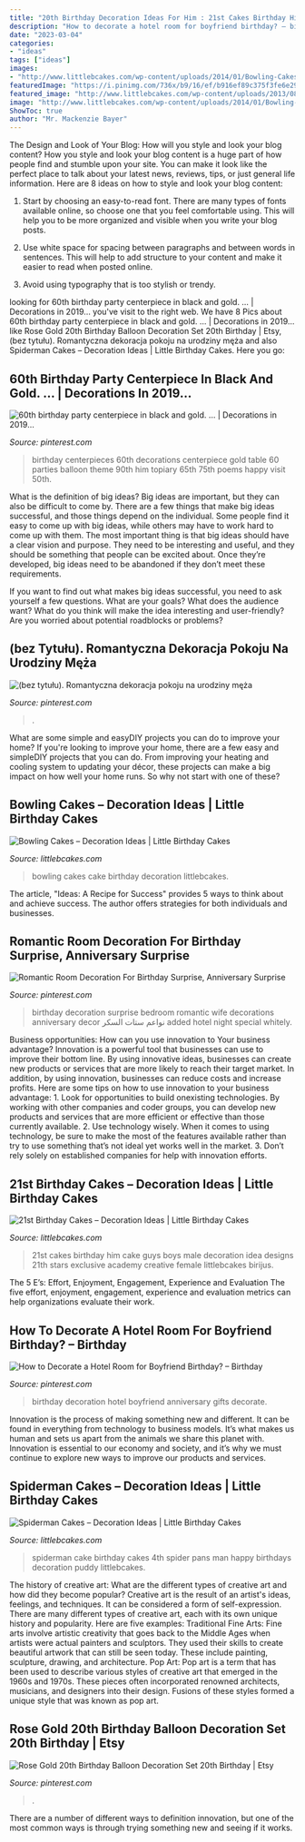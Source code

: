 ```yaml
---
title: "20th Birthday Decoration Ideas For Him : 21st Cakes Birthday Him Cake Guys Boys Male Decoration Idea Designs 21th Stars Exclusive Academy Creative Female Littlebcakes Birijus"
description: "How to decorate a hotel room for boyfriend birthday? – birthday"
date: "2023-03-04"
categories:
- "ideas"
tags: ["ideas"]
images:
- "http://www.littlebcakes.com/wp-content/uploads/2014/01/Bowling-Cakes-Pictures.jpg"
featuredImage: "https://i.pinimg.com/736x/b9/16/ef/b916ef89c375f3fe6e29d0292a38a90c.jpg"
featured_image: "http://www.littlebcakes.com/wp-content/uploads/2013/08/Spiderman-Cake-Pans.jpg"
image: "http://www.littlebcakes.com/wp-content/uploads/2014/01/Bowling-Cakes-Pictures.jpg"
ShowToc: true
author: "Mr. Mackenzie Bayer"
---
```



The Design and Look of Your Blog: How will you style and look your blog content?
How you style and look your blog content is a huge part of how people find and stumble upon your site. You can make it look like the perfect place to talk about your latest news, reviews, tips, or just general life information. Here are 8 ideas on how to style and look your blog content:
1. Start by choosing an easy-to-read font. There are many types of fonts available online, so choose one that you feel comfortable using. This will help you to be more organized and visible when you write your blog posts.

2. Use white space for spacing between paragraphs and between words in sentences. This will help to add structure to your content and make it easier to read when posted online.

3. Avoid using typography that is too stylish or trendy.

	

		
looking for 60th birthday party centerpiece in black and gold. … | Decorations in 2019… you've visit to the right web. We have 8 Pics about 60th birthday party centerpiece in black and gold. … | Decorations in 2019… like Rose Gold 20th Birthday Balloon Decoration Set 20th Birthday | Etsy, (bez tytułu). Romantyczna dekoracja pokoju na urodziny męża and also Spiderman Cakes – Decoration Ideas | Little Birthday Cakes. Here you go:
		
    
## 60th Birthday Party Centerpiece In Black And Gold. … | Decorations In 2019…

<img loading=lazy src="https://i.pinimg.com/736x/da/d1/a7/dad1a7264bb50f88dfc8f7c318482ccb--birthday-party-centerpieces--birthday-party-ideas.jpg?b=t" onerror="this.onerror=null;this.src='https://tse2.mm.bing.net/th?id=OIP.xPtTIbdBwlTGBSbmGDAZ1QHaJ4&amp;pid=15.1';" alt="60th birthday party centerpiece in black and gold. … | Decorations in 2019…">

_Source: pinterest.com_

>birthday centerpieces 60th decorations centerpiece gold table 60 parties balloon theme 90th him topiary 65th 75th poems happy visit 50th. 

	

What is the definition of big ideas?
Big ideas are important, but they can also be difficult to come by. There are a few things that make big ideas successful, and those things depend on the individual. Some people find it easy to come up with big ideas, while others may have to work hard to come up with them.
The most important thing is that big ideas should have a clear vision and purpose. They need to be interesting and useful, and they should be something that people can be excited about. Once they’re developed, big ideas need to be abandoned if they don’t meet these requirements.

If you want to find out what makes big ideas successful, you need to ask yourself a few questions. What are your goals? What does the audience want? What do you think will make the idea interesting and user-friendly? Are you worried about potential roadblocks or problems?

    
## (bez Tytułu). Romantyczna Dekoracja Pokoju Na Urodziny Męża

<img loading=lazy src="https://i.pinimg.com/736x/11/fb/ae/11fbaef8ff4521193a2d6e22d6aea278.jpg" onerror="this.onerror=null;this.src='https://tse3.mm.bing.net/th?id=OIP.OSYP7rFir5WGosIUvvc6QQHaJ3&amp;pid=15.1';" alt="(bez tytułu). Romantyczna dekoracja pokoju na urodziny męża">

_Source: pinterest.com_

>. 

	

What are some simple and easyDIY projects you can do to improve your home?
If you're looking to improve your home, there are a few easy and simpleDIY projects that you can do. From improving your heating and cooling system to updating your décor, these projects can make a big impact on how well your home runs. So why not start with one of these?

    
## Bowling Cakes – Decoration Ideas | Little Birthday Cakes

<img loading=lazy src="http://www.littlebcakes.com/wp-content/uploads/2014/01/Bowling-Cakes-Pictures.jpg" onerror="this.onerror=null;this.src='https://tse1.mm.bing.net/th?id=OIP.5_vIGkXHRHwtFAr5SDXHbAHaJ4&amp;pid=15.1';" alt="Bowling Cakes – Decoration Ideas | Little Birthday Cakes">

_Source: littlebcakes.com_

>bowling cakes cake birthday decoration littlebcakes. 

	

The article, "Ideas: A Recipe for Success" provides 5 ways to think about and achieve success. The author offers strategies for both individuals and businesses.

    
## Romantic Room Decoration For Birthday Surprise, Anniversary Surprise

<img loading=lazy src="https://i.pinimg.com/736x/97/f7/9b/97f79b02529c2aa7fe2c0f6ec5b4ecc0.jpg" onerror="this.onerror=null;this.src='https://tse4.mm.bing.net/th?id=OIP.-EzfxDDtFY-oGR6U-_s_igHaJ4&amp;pid=15.1';" alt="Romantic Room Decoration For Birthday Surprise, Anniversary Surprise">

_Source: pinterest.com_

>birthday decoration surprise bedroom romantic wife decorations anniversary decor نواعم ستات السكر added hotel night special whitely. 

	

Business opportunities: How can you use innovation to Your business advantage?
Innovation is a powerful tool that businesses can use to improve their bottom line. By using innovative ideas, businesses can create new products or services that are more likely to reach their target market. In addition, by using innovation, businesses can reduce costs and increase profits. Here are some tips on how to use innovation to your business advantage: 1. Look for opportunities to build onexisting technologies. By working with other companies and coder groups, you can develop new products and services that are more efficient or effective than those currently available. 2. Use technology wisely. When it comes to using technology, be sure to make the most of the features available rather than try to use something that’s not ideal yet works well in the market. 3. Don’t rely solely on established companies for help with innovation efforts.

    
## 21st Birthday Cakes – Decoration Ideas | Little Birthday Cakes

<img loading=lazy src="http://www.littlebcakes.com/wp-content/uploads/2014/02/21st-Birthday-Cakes-Ideas-1024x768.jpg" onerror="this.onerror=null;this.src='https://tse4.mm.bing.net/th?id=OIP.HsSGV4GfjytRJmGV4J7c_QHaFj&amp;pid=15.1';" alt="21st Birthday Cakes – Decoration Ideas | Little Birthday Cakes">

_Source: littlebcakes.com_

>21st cakes birthday him cake guys boys male decoration idea designs 21th stars exclusive academy creative female littlebcakes birijus. 

	

The 5 E’s: Effort, Enjoyment, Engagement, Experience and Evaluation
The five effort, enjoyment, engagement, experience and evaluation metrics can help organizations evaluate their work.

    
## How To Decorate A Hotel Room For Boyfriend Birthday? – Birthday

<img loading=lazy src="https://i.pinimg.com/736x/22/bc/80/22bc809a212866143455d2d468458278.jpg?b=t" onerror="this.onerror=null;this.src='https://tse2.mm.bing.net/th?id=OIP.QQNzrcFvAF_LsYLEkf-9_AHaJ3&amp;pid=15.1';" alt="How to Decorate a Hotel Room for Boyfriend Birthday? – Birthday">

_Source: pinterest.com_

>birthday decoration hotel boyfriend anniversary gifts decorate. 

	

Innovation is the process of making something new and different. It can be found in everything from technology to business models. It’s what makes us human and sets us apart from the animals we share this planet with. Innovation is essential to our economy and society, and it’s why we must continue to explore new ways to improve our products and services.

    
## Spiderman Cakes – Decoration Ideas | Little Birthday Cakes

<img loading=lazy src="http://www.littlebcakes.com/wp-content/uploads/2013/08/Spiderman-Cake-Pans.jpg" onerror="this.onerror=null;this.src='https://tse3.mm.bing.net/th?id=OIP.-_z-ohoCwddKZnTlOgULfgHaF9&amp;pid=15.1';" alt="Spiderman Cakes – Decoration Ideas | Little Birthday Cakes">

_Source: littlebcakes.com_

>spiderman cake birthday cakes 4th spider pans man happy birthdays decoration puddy littlebcakes. 

	

The history of creative art: What are the different types of creative art and how did they become popular?
Creative art is the result of an artist's ideas, feelings, and techniques. It can be considered a form of self-expression. There are many different types of creative art, each with its own unique history and popularity. Here are five examples:
Traditional Fine Arts: Fine arts involve artistic creativity that goes back to the Middle Ages when artists were actual painters and sculptors. They used their skills to create beautiful artwork that can still be seen today. These include painting, sculpture, drawing, and architecture. Pop Art: Pop art is a term that has been used to describe various styles of creative art that emerged in the 1960s and 1970s. These pieces often incorporated renowned architects, musicians, and designers into their design. Fusions of these styles formed a unique style that was known as pop art.

    
## Rose Gold 20th Birthday Balloon Decoration Set 20th Birthday | Etsy

<img loading=lazy src="https://i.pinimg.com/736x/b9/16/ef/b916ef89c375f3fe6e29d0292a38a90c.jpg" onerror="this.onerror=null;this.src='https://tse2.mm.bing.net/th?id=OIP.eV2rZI4fatjkn2E0muhGAgHaHa&amp;pid=15.1';" alt="Rose Gold 20th Birthday Balloon Decoration Set 20th Birthday | Etsy">

_Source: pinterest.com_

>. 

	

There are a number of different ways to definition innovation, but one of the most common ways is through trying something new and seeing if it works.

